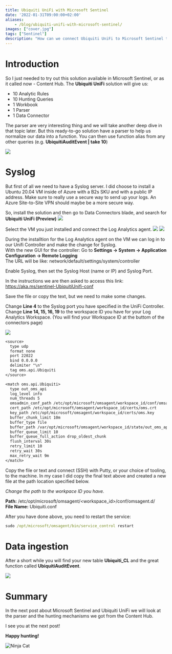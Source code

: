 ```yaml
---
title: Ubiquiti UniFi with Microsoft Sentinel
date: '2022-01-31T09:00:00+02:00'
aliases:
    - /blog/ubiquiti-unifi-with-microsoft-sentinel/
images: ["cover.jpg"]
tags: ["Sentinel"]
description: "How can we connect Ubiquiti UniFi to Microsoft Sentinel to be able to look at the logs and data? What do we need to install to make this happend and what's included in the solution at Content Hub? Let's find out!"
---
```

# Introduction
So I just needed to try out this solution available in Microsoft Sentinel, or as it called now - Content Hub. The **Ubiquiti UniFi** solution will give us:

- 10 Analytic Rules
- 10 Hunting Queries
- 1 Workbook
- 1 Parser
- 1 Data Connector

The parser are very interesting thing and we will take another deep dive in that topic later. But this ready-to-go solution have a parser to help us normalize our data into a function. You can then use function alias from any other queries (e.g. **UbiquitiAuditEvent | take 10**)

![](/assets/UniFi_Solution.jpg)

# Syslog
But first of all we need to have a Syslog server. I did choose to install a Ubuntu 20.04 VM inside of Azure with a B2s SKU and with a public IP address. Make sure to really use a secure way to send up your logs. An Azure Site-to-Site VPN should maybe be a more secure way. 

So, install the solution and then go to Data Connectors blade, and search for **Ubiquiti UniFi (Preview)**
![](/assets/UniFi_Connector.jpg)

Select the VM you just installed and connect the Log Analytics agent.
![](/assets/Unifi_Connector2.jpg)
![](/assets/Unifi_Connector3.jpg)

During the installtion for the Log Analytics agent on the VM we can log in to our Unifi Controller and make the change for Syslog. <br/>
With the new GUI for the controller: Go to **Settings -> System -> Application Configuration -> Remote Logging** <br/>
The URL will be like: network/default/settings/system/controller

Enable Syslog, then set the Syslog Host (name or IP) and Syslog Port.

In the instructions we are then asked to access this link:
<https://aka.ms/sentinel-UbiquitiUnifi-conf>

Save the file or copy the text, but we need to make some changes.

Change **Line 4** to the Syslog port you have specified in the UniFi Controller.
Change **Line 14, 15, 16, 19** to the workspace ID you have for your Log Analytics Workspace. (You will find your Workspace ID at the buttom of the connectors page)

![](/assets/Unifi_workspaceID.jpg)

```txt
<source>
  type udp
  format none
  port 22022
  bind 0.0.0.0
  delimiter "\n"
  tag oms.api.Ubiquiti
</source>

<match oms.api.Ubiquiti>
  type out_oms_api
  log_level info
  num_threads 5
  omsadmin_conf_path /etc/opt/microsoft/omsagent/workspace_id/conf/omsadmin.conf
  cert_path /etc/opt/microsoft/omsagent/workspace_id/certs/oms.crt
  key_path /etc/opt/microsoft/omsagent/workspace_id/certs/oms.key
  buffer_chunk_limit 10m
  buffer_type file
  buffer_path /var/opt/microsoft/omsagent/workspace_id/state/out_oms_api_ubiquiti*.buffer
  buffer_queue_limit 10
  buffer_queue_full_action drop_oldest_chunk
  flush_interval 30s
  retry_limit 10
  retry_wait 30s
  max_retry_wait 9m
</match>
```

Copy the file or text and connect (SSH) with Putty, or your choice of tooling, to the machine. In my case I did copy the final text above and created a new file at the path location specified below.

*Change the path to the workpace ID you have.*

**Path:** /etc/opt/microsoft/omsagent/<workspace_id>/conf/omsagent.d/ <br/>
**File Name:** Ubiquiti.conf

After you have done above, you need to restart the service:
```cmd
sudo /opt/microsoft/omsagent/bin/service_control restart
```
# Data ingestion
After a short while you will find your new table **Ubiquiti_CL** and the great function called **UbiquitiAuditEvent**.

![](/assets/Unifi_function.jpg)

# Summary
In the next post about Microsoft Sentinel and Ubiquiti UniFi we will look at the parser and the hunting mechanisms we got from the Content Hub.

I see you at the next post!

**Happy hunting!**

![Ninja Cat](/assets/ninja-cat.png)